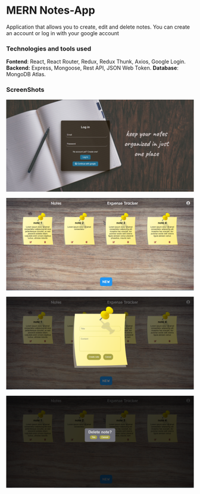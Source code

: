 # MERN Notes-App
Application that allows you to create, edit and delete notes. You can create an account or log in with your google account
### Technologies and tools used
**Fontend**: React, React Router, Redux, Redux Thunk, Axios, Google Login.
**Backend:** Express, Mongoose, Rest API, JSON Web Token.
**Database**: MongoDB Atlas.

### ScreenShots

[![](https://github.com/Andres-lh/MERN-Notes/blob/main/client/public/login.PNG?raw=true)](https://github.com/Andres-lh/MERN-Notes/blob/main/client/public/login.PNG?raw=true)

[![](https://github.com/Andres-lh/MERN-Notes/blob/main/client/public/notes.PNG?raw=true)](https://github.com/Andres-lh/MERN-Notes/blob/main/client/public/notes.PNG?raw=true)

[![](https://github.com/Andres-lh/MERN-Notes/blob/main/client/public/newnote.PNG?raw=true)](https://github.com/Andres-lh/MERN-Notes/blob/main/client/public/newnote.PNG?raw=true)

[![](https://github.com/Andres-lh/MERN-Notes/blob/main/client/public/deletenote.PNG?raw=true)](http://https://github.com/Andres-lh/MERN-Notes/blob/main/client/public/deletenote.PNG?raw=true)
